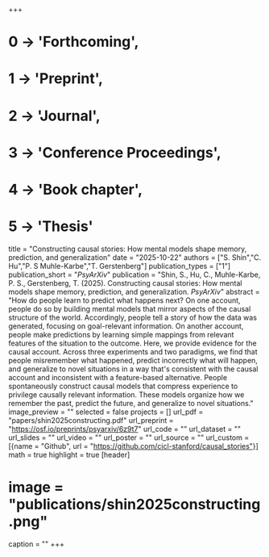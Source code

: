 +++
# 0 -> 'Forthcoming',
# 1 -> 'Preprint',
# 2 -> 'Journal',
# 3 -> 'Conference Proceedings',
# 4 -> 'Book chapter',
# 5 -> 'Thesis'

title = "Constructing causal stories: How mental models shape memory, prediction, and generalization"
date = "2025-10-22"
authors = ["S. Shin","C. Hu","P. S Muhle-Karbe","T. Gerstenberg"]
publication_types = ["1"]
publication_short = "_PsyArXiv_"
publication = "Shin, S., Hu, C., Muhle-Karbe, P. S., Gerstenberg, T. (2025). Constructing causal stories: How mental models shape memory, prediction, and generalization. _PsyArXiv_"
abstract = "How do people learn to predict what happens next? On one account, people do so by building mental models that mirror aspects of the causal structure of the world. Accordingly, people tell a story of how the data was generated, focusing on goal-relevant information. On another account, people make predictions by learning simple mappings from relevant features of the situation to the outcome. Here, we provide evidence for the causal account. Across three experiments and two paradigms, we find that people misremember what happened, predict incorrectly what will happen, and generalize to novel situations in a way that's consistent with the causal account and inconsistent with a feature-based alternative. People spontaneously construct causal models that compress experience to privilege causally relevant information. These models organize how we remember the past, predict the future, and generalize to novel situations."
image_preview = ""
selected = false
projects = []
url_pdf = "papers/shin2025constructing.pdf"
url_preprint = "https://osf.io/preprints/psyarxiv/6z9t7"
url_code = ""
url_dataset = ""
url_slides = ""
url_video = ""
url_poster = ""
url_source = ""
url_custom = [{name = "Github", url = "https://github.com/cicl-stanford/causal_stories"}]
math = true
highlight = true
[header]
# image = "publications/shin2025constructing.png"
caption = ""
+++